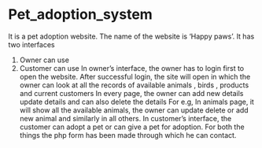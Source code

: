 # Pet_adoption_system

It is a pet adoption website. The name of the website is ‘Happy paws’.
It has two interfaces
1. Owner can use
2. Customer can use
In owner’s interface, the owner has to login first to open the website. After successful login, the
site will open in which the owner can look at all the records of available animals , birds , products
and current customers
In every page, the owner can add new details update details and can also delete the details
For e.g, In animals page, it will show all the available animals, the owner can update delete or add
new animal and similarly in all others.
In customer’s interface, the customer can adopt a pet or can give a pet for adoption. For both the
things the php form has been made through which he can contact.
